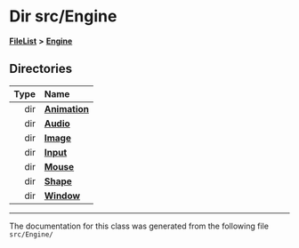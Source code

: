 

# Dir src/Engine



[**FileList**](files.md) **>** [**Engine**](dir_3072bc1f55ed1280fe4fbe6b21c78379.md)














## Directories

| Type | Name |
| ---: | :--- |
| dir | [**Animation**](dir_306a0e6e66590168765549196d987f73.md) <br> |
| dir | [**Audio**](dir_f379be214ac3ab501d342456492bfadc.md) <br> |
| dir | [**Image**](dir_fe84c1fa4d9371df2d37e162ea73f06d.md) <br> |
| dir | [**Input**](dir_cc001759347ed62121aae3ac8586610a.md) <br> |
| dir | [**Mouse**](dir_6b283f0e52bc253c2977cc1de7c30b9b.md) <br> |
| dir | [**Shape**](dir_430e7e5a0f7cd3d6a7efc744827f42b5.md) <br> |
| dir | [**Window**](dir_4681a19507fe33ded8545b89b782904d.md) <br> |

























































------------------------------
The documentation for this class was generated from the following file `src/Engine/`

